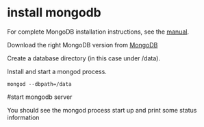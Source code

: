# install mongodb

For complete MongoDB installation instructions, see the [manual](https://docs.mongodb.org/manual/installation/).

Download the right MongoDB version from [MongoDB](https://www.mongodb.org/downloads)

Create a database directory (in this case under /data).

Install and start a mongod process.

`mongod --dbpath=/data`

#start mongodb server

You should see the mongod process start up and print some status information